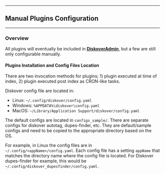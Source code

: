 ___
## Manual Plugins Configuration
___

### Overview

All plugins will eventually be included in [**DiskoverAdmin**](), but a few are still only configurable manually.

#### Plugins Installation and Config Files Location

There are two invocation methods for plugins; 1) plugin executed at time of index, 2) plugin executed post index as CRON-like tasks.

Diskover config file are located in:

- Linux: `~/.config/diskover/config.yaml`
- Windows: `%APPDATA%\diskover\config.yaml`
- MacOS: `~/Library/Application Support/diskover/config.yaml`

The default configs are located in `configs_sample/`. There are separate configs for diskover autotag, dupes-finder, etc. They are default/sample configs and need to be copied to the appropriate directory based on the OS.

For example, in Linux the config files are in `~/.config/<appName>/config.yaml`. Each config file has a setting `appName` that matches the directory name where the config file is located. For Diskover dupes-finder for example, this would be `~/.config/diskover_dupesfinder/config.yaml`.
